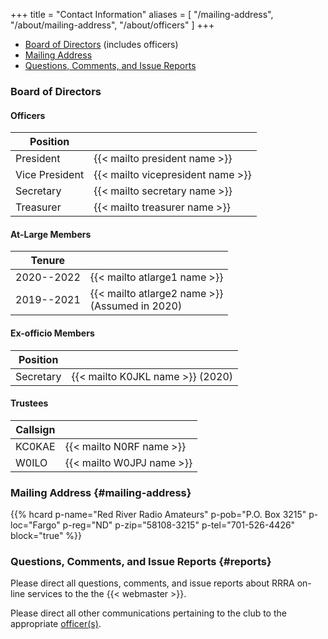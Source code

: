 +++
title = "Contact Information"
aliases = [ "/mailing-address", "/about/mailing-address", "/about/officers" ]
+++
* [Board of Directors](#board-of-directors) (includes officers)
* [Mailing Address](#mailing-address)
* [Questions, Comments, and Issue Reports](#reports)

### Board of Directors


#### Officers

| Position       |                               |
| -------------- | ----------------------------- |
| President      | {{< mailto president name >}} |
| Vice President | {{< mailto vicepresident name >}} |
| Secretary      | {{< mailto secretary name >}} |
| Treasurer      | {{< mailto treasurer name >}} |

#### At-Large Members

| Tenure         |                              |
| -------------- | ---------------------------- |
| 2020--2022     | {{< mailto atlarge1 name >}} |
| 2019--2021     | {{< mailto atlarge2 name >}} <br> (Assumed in 2020) |

#### Ex-officio Members

| Position       |                                  |
| -------------- | -------------------------------- |
| Secretary      | {{< mailto K0JKL name >}} (2020) |

#### Trustees

| Callsign       |                              |
| -------------- | ---------------------------- |
| KC0KAE         | {{< mailto N0RF name >}}     |
| W0ILO          | {{< mailto W0JPJ name >}}    |

### Mailing Address {#mailing-address}

{{% hcard p-name="Red River Radio Amateurs" p-pob="P.O. Box 3215" p-loc="Fargo" p-reg="ND" p-zip="58108-3215" p-tel="701-526-4426" block="true" %}}

### Questions, Comments, and Issue Reports {#reports}

Please direct all questions, comments, and issue reports about 
RRRA on-line services to the the {{< webmaster >}}.

Please direct all other communications pertaining to the club to the
appropriate [officer\(s\)](#officers).
